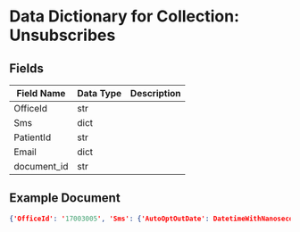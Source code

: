 # Data Dictionary for Collection: Unsubscribes
## Fields
| Field Name | Data Type | Description |
|------------|-----------|-------------|
| OfficeId | str | |
| Sms | dict | |
| PatientId | str | |
| Email | dict | |
| document_id | str | |

## Example Document
```json
{'OfficeId': '17003005', 'Sms': {'AutoOptOutDate': DatetimeWithNanoseconds(2021, 8, 11, 3, 28, 0, 685000, tzinfo=datetime.timezone.utc), 'Auto': True, 'AutoOptInDate': None, 'StandardOptInDate': None, 'Standard': False, 'StandardOptOutDate': None}, 'PatientId': '70', 'Email': {'AutoOptOutDate': None, 'Auto': False, 'AutoOptInDate': None, 'StandardOptInDate': None, 'Standard': False, 'StandardOptOutDate': None}, 'document_id': '0mJx1L26eZ0eaHhZqcGr'}
```
